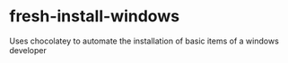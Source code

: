 # fresh-install-windows
Uses chocolatey to automate the installation of basic items of a windows developer  
